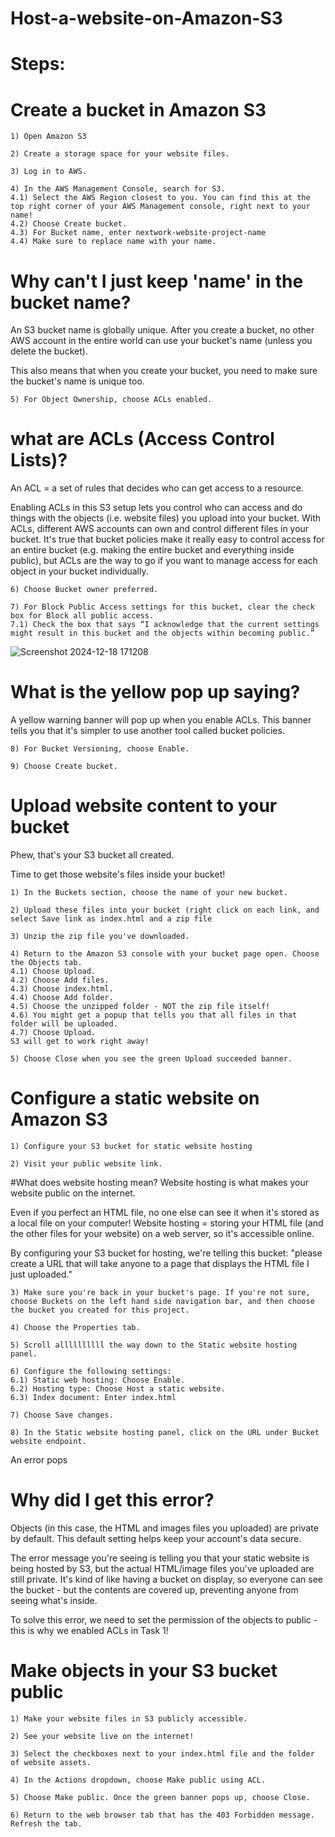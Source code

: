 # Host-a-website-on-Amazon-S3


# Steps:

# Create a bucket in Amazon S3 
```
1) Open Amazon S3
```
```
2) Create a storage space for your website files.
```
```
3) Log in to AWS.
```
```
4) In the AWS Management Console, search for S3.
4.1) Select the AWS Region closest to you. You can find this at the top right corner of your AWS Management console, right next to your name!
4.2) Choose Create bucket.
4.3) For Bucket name, enter nextwork-website-project-name
4.4) Make sure to replace name with your name.
```


# Why can't I just keep 'name' in the bucket name?
An S3 bucket name is globally unique. After you create a bucket, no other AWS account in the entire world can use your bucket's name (unless you delete the bucket).

This also means that when you create your bucket, you need to make sure the bucket's name is unique too.



```
5) For Object Ownership, choose ACLs enabled.
```

# what are ACLs (Access Control Lists)?
An ACL = a set of rules that decides who can get access to a resource.

Enabling ACLs in this S3 setup lets you control who can access and do things with the objects (i.e. website files) you upload into your bucket.
With ACLs, different AWS accounts can own and control different files in your bucket.
It's true that bucket policies make it really easy to control access for an entire bucket (e.g. making the entire bucket and everything inside public), but ACLs are the way to go if you want to manage access for each object in your bucket individually.

```
6) Choose Bucket owner preferred.
```

```
7) For Block Public Access settings for this bucket, clear the check box for Block all public access.
7.1) Check the box that says “I acknowledge that the current settings might result in this bucket and the objects within becoming public.”
```
![Screenshot 2024-12-18 171208](https://github.com/user-attachments/assets/755d547b-148b-4be4-9e34-2fb9d217ca7d)

# What is the yellow pop up saying?
A yellow warning banner will pop up when you enable ACLs. This banner tells you that it's simpler to use another tool called bucket policies.

```
8) For Bucket Versioning, choose Enable.
```
```
9) Choose Create bucket.
```

# Upload website content to your bucket
Phew, that's your S3 bucket all created.

Time to get those website's files inside your bucket!
```
1) In the Buckets section, choose the name of your new bucket.
```
```
2) Upload these files into your bucket (right click on each link, and select Save link as index.html and a zip file
```
```
3) Unzip the zip file you've downloaded.
```
```
4) Return to the Amazon S3 console with your bucket page open. Choose the Objects tab.
4.1) Choose Upload.
4.2) Choose Add files.
4.3) Choose index.html.
4.4) Choose Add folder.
4.5) Choose the unzipped folder - NOT the zip file itself!
4.6) You might get a popup that tells you that all files in that folder will be uploaded.
4.7) Choose Upload.
S3 will get to work right away!
```
```
5) Choose Close when you see the green Upload succeeded banner.
```

# Configure a static website on Amazon S3

```
1) Configure your S3 bucket for static website hosting
```
```
2) Visit your public website link.
```

#What does website hosting mean?
Website hosting is what makes your website public on the internet.

Even if you perfect an HTML file, no one else can see it when it's stored as a local file on your computer! Website hosting = storing your HTML file (and the other files for your website) on a web server, so it's accessible online.

By configuring your S3 bucket for hosting, we're telling this bucket: "please create a URL that will take anyone to a page that displays the HTML file I just uploaded."
```
3) Make sure you're back in your bucket's page. If you're not sure, choose Buckets on the left hand side navigation bar, and then choose the bucket you created for this project.
```
```
4) Choose the Properties tab.
```
```
5) Scroll allllllllll the way down to the Static website hosting panel.
```
```
6) Configure the following settings:
6.1) Static web hosting: Choose Enable.
6.2) Hosting type: Choose Host a static website.
6.3) Index document: Enter index.html
```

```
7) Choose Save changes.
```

```
8) In the Static website hosting panel, click on the URL under Bucket website endpoint.
```

An error pops
# Why did I get this error?
Objects (in this case, the HTML and images files you uploaded) are private by default. This default setting helps keep your account's data secure.

The error message you're seeing is telling you that your static website is being hosted by S3, but the actual HTML/image files you've uploaded are still private. It's kind of like having a bucket on display, so everyone can see the bucket - but the contents are covered up, preventing anyone from seeing what's inside.

To solve this error, we need to set the permission of the objects to public - this is why we enabled ACLs in Task 1!

# Make objects in your S3 bucket public
```
1) Make your website files in S3 publicly accessible.
```

```
2) See your website live on the internet!
```

```
3) Select the checkboxes next to your index.html file and the folder of website assets.
```

```
4) In the Actions dropdown, choose Make public using ACL.
```
```
5) Choose Make public. Once the green banner pops up, choose Close.
```
```
6) Return to the web browser tab that has the 403 Forbidden message.
Refresh the tab.
```
